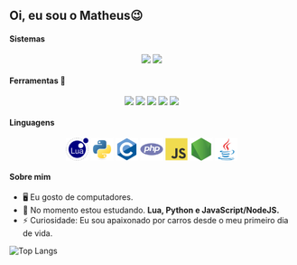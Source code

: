 ## Oi, eu sou o Matheus😉

#### Sistemas 
<section align="center" style="display: inline_block">
  <img src="https://img.shields.io/badge/Windows-0078D6?style=for-the-badge&logo=windows&logoColor=white"/>
  <img src="https://img.shields.io/badge/Linux-FCC624?style=for-the-badge&logo=linux&logoColor=black"/>
</section>

#### Ferramentas 🔨
<section align="center" style="display: inline_block">
  <img src="https://img.shields.io/badge/Firefox-FF7139?style=for-the-badge&logo=Firefox-Browser&logoColor=white"/>
  <img src="https://img.shields.io/badge/Visual_Studio_Code-0078D4?style=for-the-badge&logo=visual%20studio%20code&logoColor=white"/>
  <img src="https://img.shields.io/badge/windows%20terminal-4D4D4D?style=for-the-badge&logo=windows%20terminal&logoColor=white"/>         
  <img src="https://img.shields.io/badge/GNU%20Bash-4EAA25?style=for-the-badge&logo=GNU%20Bash&logoColor=white"/>                                                 <img src="https://img.shields.io/badge/GIT-E44C30?style=for-the-badge&logo=git&logoColor=white"/>
</section>

#### Linguagens
<section align="center" style="display: inline_block">
  <img align="center" height="40" width="40" src="https://github.com/devicons/devicon/blob/v2.16.0/icons/lua/lua-original.svg" alt="Lua" />
  <img align="center" height="40" width="40" src="https://github.com/devicons/devicon/blob/v2.14.0/icons/python/python-original.svg" alt="Python" />
  <img align="center" height="40" width="40" src="https://github.com/devicons/devicon/blob/v2.14.0/icons/c/c-original.svg" alt="C" />
  <img align="center" height="40" width="40" src="https://github.com/devicons/devicon/blob/v2.14.0/icons/php/php-plain.svg" alt="PHP" />
  <img align="center" height="40" width="40" src="https://github.com/devicons/devicon/blob/v2.14.0/icons/javascript/javascript-original.svg" alt="JavaScript" />
  <img align="center" height="40" width="40" src="https://github.com/devicons/devicon/blob/v2.14.0/icons/nodejs/nodejs-original.svg" alt="nodejs" />
  <img align="center" height="40" width="40" src="https://github.com/devicons/devicon/blob/v2.16.0/icons/java/java-original.svg" alt="Java" />
</section>

#### Sobre mim
<ul>
  <li>🖥️ Eu gosto de computadores.</li>
  <li>🌱 No momento estou estudando. <b>Lua, Python e JavaScript/NodeJS.</b></li>
  <li>⚡ Curiosidade: Eu sou apaixonado por carros desde o meu primeiro dia de vida.</li>
</ul>

![Top Langs](https://github-readme-stats.vercel.app/api/top-langs/?username=MatheusMorata&layout=compact)
